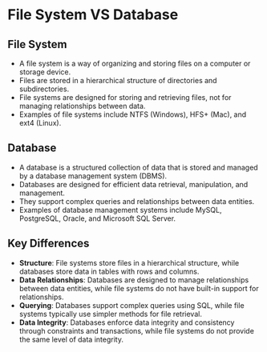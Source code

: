 # File System VS Database

## File System

- A file system is a way of organizing and storing files on a computer or storage device.
- Files are stored in a hierarchical structure of directories and subdirectories.
- File systems are designed for storing and retrieving files, not for managing relationships between data.
- Examples of file systems include NTFS (Windows), HFS+ (Mac), and ext4 (Linux).

## Database

- A database is a structured collection of data that is stored and managed by a database management system (DBMS).
- Databases are designed for efficient data retrieval, manipulation, and management.
- They support complex queries and relationships between data entities.
- Examples of database management systems include MySQL, PostgreSQL, Oracle, and Microsoft SQL Server.

## Key Differences

- **Structure**: File systems store files in a hierarchical structure, while databases store data in tables with rows and columns.
- **Data Relationships**: Databases are designed to manage relationships between data entities, while file systems do not have built-in support for relationships.
- **Querying**: Databases support complex queries using SQL, while file systems typically use simpler methods for file retrieval.
- **Data Integrity**: Databases enforce data integrity and consistency through constraints and transactions, while file systems do not provide the same level of data integrity.
